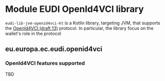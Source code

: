 # Module EUDI OpenId4VCI library

`eudi-lib-jvm-openid4vci-kt` is a Kotlin library, targeting JVM, that supports
the [OpenId4VCI (draft 13)](https://openid.bitbucket.io/connect/openid-4-verifiable-credential-issuance-1_0.html) protocol.
In particular, the library focus on the wallet's role in the protocol

## eu.europa.ec.eudi.openid4vci

### OpenId4VCI features supported

TBD